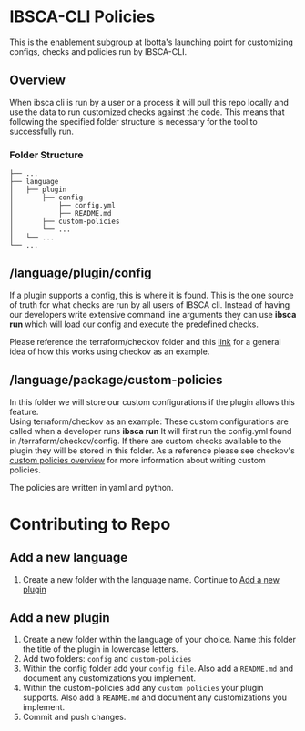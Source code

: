 # IBSCA-CLI Policies

This is the [enablement subgroup](https://ibotta.atlassian.net/wiki/spaces/TT/pages/453738711/Enablement+Subgroup) at Ibotta's launching point for customizing configs, checks and policies run by IBSCA-CLI.


## Overview
When ibsca cli is run by a user or a process it will pull this repo locally and use the data to run customized checks against the code.  This means that following the specified folder structure is necessary for the tool to successfully run.

### Folder Structure
    ├── ...
    ├── language                  	 
    │   ├── plugin              	
    │   	├── config              
	│   		├── config.yml      
	│   		├── README.md       
    │   	├── custom-policies  
    │   	└── ...           
    │   └── ...                 
    └── ...


## /language/plugin/config
If a plugin supports a config, this is where it is found.  This is the one source of truth for what checks are run by all users of IBSCA cli.   Instead of having our developers write extensive command line arguments they can use **ibsca run** which will load our config and execute the predefined checks.

Please reference the terraform/checkov folder and this [link](https://bridgecrew.io/blog/checkov-config-file-repeatably-support-multiple-environments/) for a general idea of how this works using checkov as an example.

## /language/package/custom-policies
In this folder we will store our custom configurations if the plugin allows this feature.  
Using terraform/checkov as an example:  These custom configurations are called when a developer runs **ibsca run**  It will first run the config.yml found in /terraform/checkov/config.  If there are custom checks available to the plugin they will be stored in this folder.  As a reference please see checkov's [custom policies overview](https://www.checkov.io/2.Basics/CLI%20Command%20Reference.html#) for more information about writing custom policies.
 
The policies are written in yaml and python.

# Contributing to Repo
## Add a new language
1. Create a new folder with the language name.  Continue to [Add a new plugin](#add-a-new-plugin)
## Add a new plugin
1. Create a new folder within the language of your choice.  Name this folder the title of the plugin in lowercase letters.
2. Add two folders: `config` and `custom-policies`
3. Within the config folder add your `config file`.  Also add a `README.md` and document any customizations you implement.
4. Within the custom-policies add any `custom policies` your plugin supports.  Also add a `README.md` and document any customizations you implement.
5. Commit and push changes.



